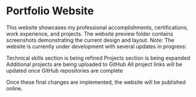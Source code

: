 # Portfolio Website

This website showcases my professional accomplishments, certifications, work experience, and projects. The website preview folder contains screenshots demonstrating the current design and layout.
Note: The website is currently under development with several updates in progress:

Technical skills section is being refined
Projects section is being expanded
Additional projects are being uploaded to GitHub
All project links will be updated once GitHub repositories are complete

Once these final changes are implemented, the website will be published online.
